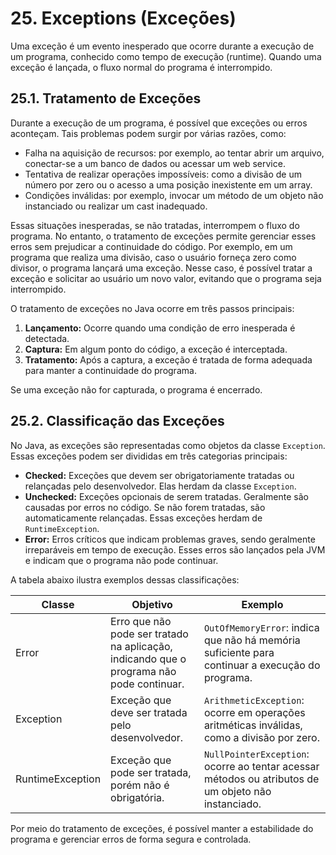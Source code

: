 # 25. Exceptions (Exceções)

Uma exceção é um evento inesperado que ocorre durante a execução de um programa, conhecido como tempo de execução (runtime). Quando uma exceção é lançada, o fluxo normal do programa é interrompido.

## 25.1. Tratamento de Exceções

Durante a execução de um programa, é possível que exceções ou erros aconteçam. Tais problemas podem surgir por várias razões, como:

- Falha na aquisição de recursos: por exemplo, ao tentar abrir um arquivo, conectar-se a um banco de dados ou acessar um web service.
- Tentativa de realizar operações impossíveis: como a divisão de um número por zero ou o acesso a uma posição inexistente em um array.
- Condições inválidas: por exemplo, invocar um método de um objeto não instanciado ou realizar um cast inadequado.

Essas situações inesperadas, se não tratadas, interrompem o fluxo do programa. No entanto, o tratamento de exceções permite gerenciar esses erros sem prejudicar a continuidade do código. Por exemplo, em um programa que realiza uma divisão, caso o usuário forneça zero como divisor, o programa lançará uma exceção. Nesse caso, é possível tratar a exceção e solicitar ao usuário um novo valor, evitando que o programa seja interrompido.

O tratamento de exceções no Java ocorre em três passos principais:

1. **Lançamento:** Ocorre quando uma condição de erro inesperada é detectada.
2. **Captura:** Em algum ponto do código, a exceção é interceptada.
3. **Tratamento:** Após a captura, a exceção é tratada de forma adequada para manter a continuidade do programa.

Se uma exceção não for capturada, o programa é encerrado.

## 25.2. Classificação das Exceções

No Java, as exceções são representadas como objetos da classe `Exception`. Essas exceções podem ser divididas em três categorias principais:

- **Checked:** Exceções que devem ser obrigatoriamente tratadas ou relançadas pelo desenvolvedor. Elas herdam da classe `Exception`.
- **Unchecked:** Exceções opcionais de serem tratadas. Geralmente são causadas por erros no código. Se não forem tratadas, são automaticamente relançadas. Essas exceções herdam de `RuntimeException`.
- **Error:** Erros críticos que indicam problemas graves, sendo geralmente irreparáveis em tempo de execução. Esses erros são lançados pela JVM e indicam que o programa não pode continuar.

A tabela abaixo ilustra exemplos dessas classificações:

| Classe | Objetivo | Exemplo |
| ------ | -------- | ------- |
| Error  | Erro que não pode ser tratado na aplicação, indicando que o programa não pode continuar. | `OutOfMemoryError`: indica que não há memória suficiente para continuar a execução do programa. |
| Exception | Exceção que deve ser tratada pelo desenvolvedor. | `ArithmeticException`: ocorre em operações aritméticas inválidas, como a divisão por zero. |
| RuntimeException | Exceção que pode ser tratada, porém não é obrigatória. | `NullPointerException`: ocorre ao tentar acessar métodos ou atributos de um objeto não instanciado. |

Por meio do tratamento de exceções, é possível manter a estabilidade do programa e gerenciar erros de forma segura e controlada.